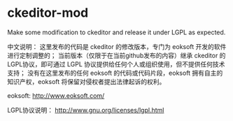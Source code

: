 ckeditor-mod
============

Make some modification to ckeditor and release it under LGPL as expected.

中文说明： 这里发布的代码是 ckeditor 的修改版本，专门为 eoksoft 开发的软件进行定制调整的； 当前版本（仅限于在当前github发布的内容）继承 ckeditor 的LGPL协议，即可通过 LGPL 协议提供给任何个人或组织使用，但不提供任何技术支持； 没有在这里发布的任何 eoksoft 的代码或代码片段，eoksoft 拥有自主的知识产权，eoksoft 将保留对侵权者提出法律起诉的权利。

eoksoft: http://www.eoksoft.com/

LGPL协议说明： http://www.gnu.org/licenses/lgpl.html

